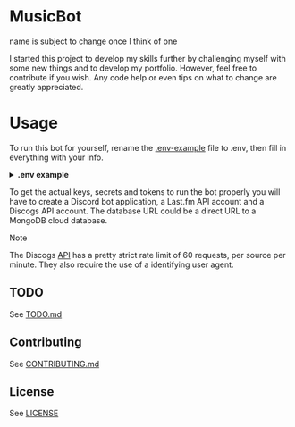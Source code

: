 # MusicBot
name is subject to change once I think of one

I started this project to develop my skills further by challenging myself with some new things and to develop my portfolio. However, feel free to contribute if you wish. Any code help or even tips on what to change are greatly appreciated.    

# Usage
To run this bot for yourself, rename the [.env-example](.env-example) file to .env, then fill in everything with your info.
<details><summary><b>.env example</b></summary>

```shell
TOKEN=DISCORD_TOKEN
PUBLIC_KEY=DISCORD_PUBLIC_KEY
DISCOGS_CONSUMER_KEY=DISCOGS_CONSUMER_KEY
DISCOGS_CONSUMER_SECRET=DISCOGS_CONSUMER_SECRET
LASTFM_API_KEY=LASTFM_API_KEY
LASTFM_SHARED_SECRET=LASTFM_SHARED_SECRET
MONGODB_DATABASE_URL=MONGODB_DATABASE_URL
MONGODB_DATABASE_USER=MONGODB_DATABASE_USER
MONGODB_DATABASE_PASSWORD=MONGODB_DATABASE_PASSWORD
```

</details>

To get the actual keys, secrets and tokens to run the bot properly you will have to create a Discord bot application, a Last.fm API account and a Discogs API account. The database URL could be a direct URL to a MongoDB cloud database.

> [!NOTE]
> The Discogs [API](https://www.discogs.com/developers#page:home,header:home-rate-limiting) has a pretty strict rate limit of 60 requests, per source per minute. They also require the use of a identifying user agent. 

## TODO
See [TODO.md](TODO.md)

## Contributing
See [CONTRIBUTING.md](CONTRIBUTING.md)

## License
See [LICENSE](LICENSE)
